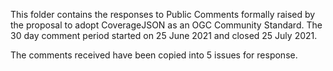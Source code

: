 This folder contains the responses to Public Comments formally raised by the proposal to adopt CoverageJSON as an OGC Community Standard. The 30 day comment period started on 25 June 2021 and closed 25 July 2021.

The comments received have been copied into 5 issues for response. 
